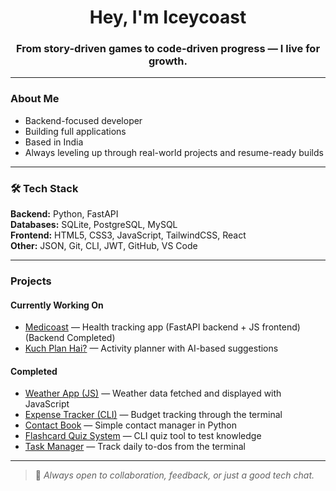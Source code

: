 <h1 align="center">Hey, I'm Iceycoast </h1>
<h3 align="center">From story-driven games to code-driven progress — I live for growth.</h3>

---

### About Me

-  Backend-focused developer 
-  Building full applications    
-  Based in India  
-  Always leveling up through real-world projects and resume-ready builds  

---

### 🛠 Tech Stack

**Backend:** Python, FastAPI  
**Databases:** SQLite, PostgreSQL, MySQL  
**Frontend:** HTML5, CSS3, JavaScript, TailwindCSS, React  
**Other:** JSON, Git, CLI, JWT, GitHub, VS Code


---

### Projects

#### Currently Working On 
-  [Medicoast](https://github.com/Iceycoast/Medicoast) — Health tracking app (FastAPI backend + JS frontend) (Backend Completed)
-  [Kuch Plan Hai?](https://github.com/Iceycoast/Kuch-Plan-Hai) — Activity planner with AI-based suggestions  

#### Completed
-  [Weather App (JS)](https://github.com/Iceycoast/JS-prac/tree/main/weather%20app) — Weather data fetched and displayed with JavaScript  
-  [Expense Tracker (CLI)](https://github.com/Iceycoast/Personal-Expense-Tracker-CLI-Version-) — Budget tracking through the terminal  
-  [Contact Book](https://github.com/Iceycoast/Contact-book) — Simple contact manager in Python  
-  [Flashcard Quiz System](https://github.com/Iceycoast/Flashquiz) — CLI quiz tool to test knowledge  
-  [Task Manager](https://github.com/Iceycoast/Task-Manager) — Track daily to-dos from the terminal  


---

> 💬 *Always open to collaboration, feedback, or just a good tech chat.*
